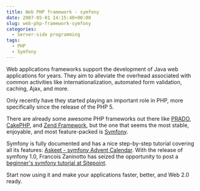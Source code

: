```yaml
---
title: Web PHP framework - symfony
date: 2007-05-01 14:15:40+00:00
slug: web-php-framework-symfony
categories:
  - Server-side programming
tags:
  - PHP
  - Symfony
---
```


Web applications frameworks support the development of Java web applications for years. They aim to alleviate the overhead associated with common activities like internationalization, automated form validation, caching, Ajax, and more.

Only recently have they started playing an important role in PHP, more specifically since the release of the PHP 5.

There are already some awesome PHP frameworks out there like [PRADO](http://www.pradosoft.com/), [CakePHP](http://www.cakephp.org/), and [Zend Framework](http://framework.zend.com/), but the one that seems the most stable, enjoyable, and most feature-packed is [Symfony](http://www.symfony-project.org/).

Symfony is fully documented and has a nice step-by-step tutorial covering all its features: [Askeet - symfony Advent Calendar](http://www.symfony-project.org/askeet/).
With the release of symfony 1.0, Francois Zaninotto has seized the opportunity to post a [beginner's symfony tutorial at Sitepoint](http://www.sitepoint.com/article/symfony-beginners-tutorial).

Start now using it and make your applications faster, better, and Web 2.0 ready.
